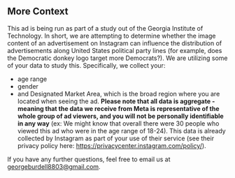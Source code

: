 ## More Context
This ad is being run as part of a study out of the Georgia Institute of Technology. In short, we are attempting to determine whether the image content of an advertisement on Instagram can influence the distribution of advertisements along United States political party lines (for example, does the Democratic donkey logo target more Democrats?). We are utilizing some of your data to study this. Specifically, we collect your:
-  age range
-  gender
- and Designated Market Area, which is the broad region where you are located when seeing the ad.
  **Please note that all data is aggregate - meaning that the data we receive from Meta is representative of the whole group of ad viewers, and you will not be personally identifiable in any way** (ex: We might know that overall there were 30 people who viewed this ad who were in the age range of 18-24). This data is already collected by Instagram as part of your use of their service (see their privacy policy here: https://privacycenter.instagram.com/policy/).

 If you have any further questions, feel free to email us at georgeburdell8803@gmail.com.
